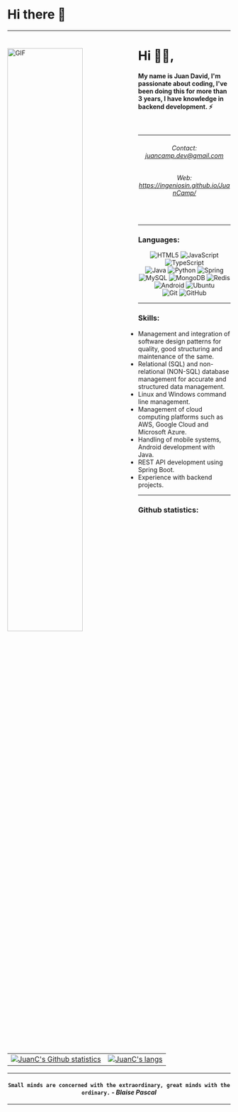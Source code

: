 # Hi there 👋

-----

<div>
<div align="left">
<img align="left" width="58%" alt="GIF"
src="https://user-images.githubusercontent.com/51058847/118684164-99b3bb80-b7c7-11eb-974e-4d97201bb599.gif" />
</div>

<div align="right">
<div align="left">

# Hi 🙋‍♂️,
#### My name is Juan David, I'm passionate about coding, I've been doing this for more than 3 years, I have knowledge in backend development. ⚡
</br>
<div align="center">
    
-----
###### Contact: juancamp.dev@gmail.com
###### Web: https://ingeniosin.github.io/JuanCamp/
</div>
</div>
</br>
</div>
</div>

*************

### Languages:
<p align="center">
<img alt="HTML5"
src="https://img.shields.io/badge/html5-%23E34F26.svg?&style=for-the-badge&logo=html5&logoColor=white" />
<img alt="JavaScript"
src="https://img.shields.io/badge/javascript-%23323330.svg?&style=for-the-badge&logo=javascript&logoColor=%23F7DF1E" />
<img alt="TypeScript"
src="https://img.shields.io/badge/typescript-%23007ACC.svg?&style=for-the-badge&logo=typescript&logoColor=white" /><br />
<img alt="Java"
src="https://img.shields.io/badge/java-%23ED8B00.svg?&style=for-the-badge&logo=java&logoColor=white" />
<img alt="Python"
src="https://img.shields.io/badge/python-%2314354C.svg?&style=for-the-badge&logo=python&logoColor=white" />
<img alt="Spring"
src="https://img.shields.io/badge/spring-%236DB33F.svg?&style=for-the-badge&logo=spring&logoColor=white" /><br />
<img alt="MySQL"
src="https://img.shields.io/badge/mysql-%2300f.svg?&style=for-the-badge&logo=mysql&logoColor=white" />
<img alt="MongoDB"
src="https://img.shields.io/badge/MongoDB-%234ea94b.svg?&style=for-the-badge&logo=mongodb&logoColor=white" />
<img alt="Redis"
src="https://img.shields.io/badge/redis-%23DD0031.svg?&style=for-the-badge&logo=redis&logoColor=white" /><br />
<img alt="Android"
src="https://img.shields.io/badge/Android-3DDC84?style=for-the-badge&logo=android&logoColor=white" />
<img alt="Ubuntu"
src="https://img.shields.io/badge/Ubuntu-E95420?style=for-the-badge&logo=ubuntu&logoColor=white" /><br />
<img alt="Git" src="https://img.shields.io/badge/git-%23F05033.svg?&style=for-the-badge&logo=git&logoColor=white" />
<img alt="GitHub"
src="https://img.shields.io/badge/github-%23121011.svg?&style=for-the-badge&logo=github&logoColor=white" />
</p>

-----

### Skills:

- Management and integration of software design patterns for quality, good structuring and maintenance of the same.
- Relational (SQL) and non-relational (NON-SQL) database management for accurate and structured data management.
- Linux and Windows command line management.
- Management of cloud computing platforms such as AWS, Google Cloud and Microsoft Azure.
- Handling of mobile systems, Android development with Java.
- REST API development using Spring Boot.
- Experience with backend projects.

-----
### Github statistics:

<table align="center" style="width:100%; border: 0px solid transparent;">
<tr>
<td><a href="https://github.com/Ingeniosin"> <img align="center"
src="https://github-readme-stats.vercel.app/api?username=Ingeniosin&show_icons=true&theme=dark&count_private=true&include_all_commits=false" alt="JuanC's Github statistics" /></a></td>
<td><a href="https://github.com/Ingeniosin"><img align="center" src="https://github-readme-stats.vercel.app/api/top-langs/?username=Ingeniosin&layout=compact&theme=dark" alt="JuanC's langs" /></a>
</td>
</tr>
</table>

-----


<div align="center">
    
#### `Small minds are concerned with the extraordinary, great minds with the ordinary.` - _Blaise Pascal_
</div>

-----
